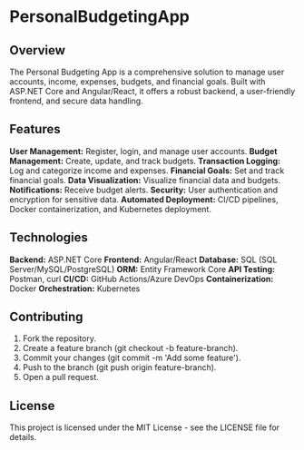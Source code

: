 # PersonalBudgetingApp

## Overview
The Personal Budgeting App is a comprehensive solution to manage user accounts, income, expenses, budgets, and financial goals. Built with ASP.NET Core and Angular/React, it offers a robust backend, a user-friendly frontend, and secure data handling.

## Features
**User Management:** Register, login, and manage user accounts.
**Budget Management:** Create, update, and track budgets.
**Transaction Logging:** Log and categorize income and expenses.
**Financial Goals:** Set and track financial goals.
**Data Visualization:** Visualize financial data and budgets.
**Notifications:** Receive budget alerts.
**Security:** User authentication and encryption for sensitive data.
**Automated Deployment:** CI/CD pipelines, Docker containerization, and Kubernetes deployment.

## Technologies
**Backend:** ASP.NET Core
**Frontend:** Angular/React
**Database:** SQL (SQL Server/MySQL/PostgreSQL)
**ORM:** Entity Framework Core
**API Testing:** Postman, curl
**CI/CD:** GitHub Actions/Azure DevOps
**Containerization:** Docker
**Orchestration:** Kubernetes

## Contributing
1. Fork the repository.
2. Create a feature branch (git checkout -b feature-branch).
3. Commit your changes (git commit -m 'Add some feature').
4. Push to the branch (git push origin feature-branch).
5. Open a pull request.

## License
This project is licensed under the MIT License - see the LICENSE file for details.


